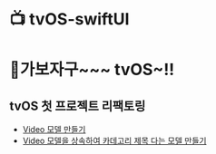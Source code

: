 # 📺 tvOS-swiftUI
# 👹가보자구~~~ tvOS~!!
## tvOS 첫 프로젝트 리팩토링
- [Video 모델 만들기](https://github.com/Acasiax/tvOS/blob/main/SwiftUI/01.%20Vieo%20모델%20만들기.md)
- [Video 모델을 상속하여 카데고리 제목 다는 모델 만들기](https://github.com/Acasiax/tvOS/blob/main/SwiftUI/02.%20'카테고리%20제목'%20모델%20만들기.md)
